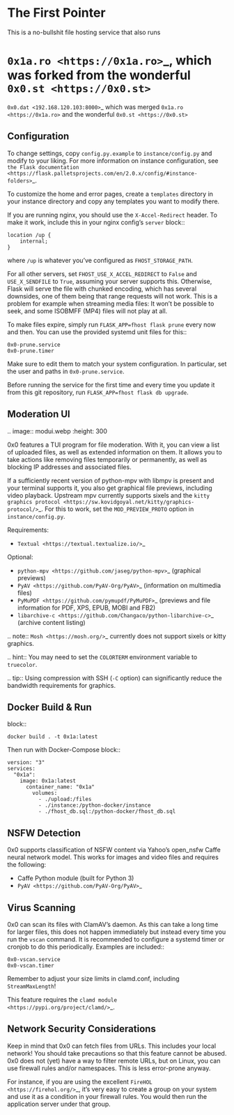 The First Pointer
=================

This is a no-bullshit file hosting service that also runs
# `0x1a.ro <https://0x1a.ro>`_, which was forked from the wonderful `0x0.st <https://0x0.st>`
`0x0.dat <192.168.120.103:8000>`_ which was merged `0x1a.ro <https://0x1a.ro>` and the wonderful `0x0.st <https://0x0.st>`

Configuration
-------------

To change settings, copy ``config.py.example`` to ``instance/config.py`` and modify to your liking. 
For more information on instance configuration, see `the Flask documentation <https://flask.palletsprojects.com/en/2.0.x/config/#instance-folders>`_.

To customize the home and error pages, create a ``templates`` directory
in your instance directory and copy any templates you want to modify there.

If you are running nginx, you should use the ``X-Accel-Redirect`` header.
To make it work, include this in your nginx config’s ``server`` block::

    location /up {
        internal;
    }

where ``/up`` is whatever you’ve configured as ``FHOST_STORAGE_PATH``.

For all other servers, set ``FHOST_USE_X_ACCEL_REDIRECT`` to ``False`` and
``USE_X_SENDFILE`` to ``True``, assuming your server supports this.
Otherwise, Flask will serve the file with chunked encoding, which has several
downsides, one of them being that range requests will not work. This is a
problem for example when streaming media files: It won’t be possible to seek,
and some ISOBMFF (MP4) files will not play at all.

To make files expire, simply run ``FLASK_APP=fhost flask prune`` every
now and then. You can use the provided systemd unit files for this::

    0x0-prune.service
    0x0-prune.timer

Make sure to edit them to match your system configuration. In particular,
set the user and paths in ``0x0-prune.service``.

Before running the service for the first time and every time you update it
from this git repository, run ``FLASK_APP=fhost flask db upgrade``.


Moderation UI
-------------

.. image:: modui.webp
  :height: 300

0x0 features a TUI program for file moderation. With it, you can view a list
of uploaded files, as well as extended information on them. It allows you to
take actions like removing files temporarily or permanently, as well as
blocking IP addresses and associated files.

If a sufficiently recent version of python-mpv with libmpv is present and
your terminal supports it, you also get graphical file previews, including
video playback. Upstream mpv currently supports sixels and the
`kitty graphics protocol <https://sw.kovidgoyal.net/kitty/graphics-protocol/>`_.
For this to work, set the ``MOD_PREVIEW_PROTO`` option in ``instance/config.py``.

Requirements:

* `Textual <https://textual.textualize.io/>`_

Optional:

* `python-mpv <https://github.com/jaseg/python-mpv>`_
  (graphical previews)
* `PyAV <https://github.com/PyAV-Org/PyAV>`_
  (information on multimedia files)
* `PyMuPDF <https://github.com/pymupdf/PyMuPDF>`_
  (previews and file information for PDF, XPS, EPUB, MOBI and FB2)
* `libarchive-c <https://github.com/Changaco/python-libarchive-c>`_
  (archive content listing)

.. note::
    `Mosh <https://mosh.org/>`_ currently does not support sixels or kitty graphics.

.. hint::
    You may need to set the ``COLORTERM`` environment variable to
    ``truecolor``.

.. tip::
    Using compression with SSH (``-C`` option) can significantly
    reduce the bandwidth requirements for graphics.

Docker Build & Run
------------------ 
block::

    docker build . -t 0x1a:latest

Then run with Docker-Compose block::

    version: "3"
    services:
      "0x1a":
        image: 0x1a:latest
          container_name: "0x1a"
            volumes:
              - ./upload:/files
              - ./instance:/python-docker/instance
              - ./fhost_db.sql:/python-docker/fhost_db.sql



NSFW Detection
--------------

0x0 supports classification of NSFW content via Yahoo’s open_nsfw Caffe
neural network model. This works for images and video files and requires
the following:

* Caffe Python module (built for Python 3)
* `PyAV <https://github.com/PyAV-Org/PyAV>`_


Virus Scanning
--------------

0x0 can scan its files with ClamAV’s daemon. As this can take a long time
for larger files, this does not happen immediately but instead every time
you run the ``vscan`` command. It is recommended to configure a systemd
timer or cronjob to do this periodically. Examples are included::

    0x0-vscan.service
    0x0-vscan.timer

Remember to adjust your size limits in clamd.conf, including
``StreamMaxLength``!

This feature requires the `clamd module <https://pypi.org/project/clamd/>`_.


Network Security Considerations
-------------------------------

Keep in mind that 0x0 can fetch files from URLs. This includes your local
network! You should take precautions so that this feature cannot be abused.
0x0 does not (yet) have a way to filter remote URLs, but on Linux, you can
use firewall rules and/or namespaces. This is less error-prone anyway.

For instance, if you are using the excellent `FireHOL <https://firehol.org/>`_,
it’s very easy to create a group on your system and use it as a condition
in your firewall rules. You would then run the application server under that
group.
